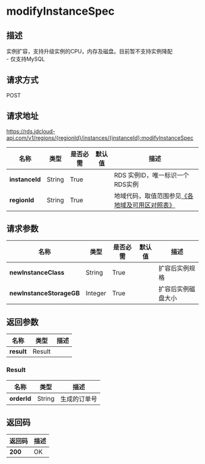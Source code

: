 # modifyInstanceSpec


## 描述
实例扩容，支持升级实例的CPU，内存及磁盘。目前暂不支持实例降配<br>- 仅支持MySQL

## 请求方式
POST

## 请求地址
https://rds.jdcloud-api.com/v1/regions/{regionId}/instances/{instanceId}:modifyInstanceSpec

|名称|类型|是否必需|默认值|描述|
|---|---|---|---|---|
|**instanceId**|String|True||RDS 实例ID，唯一标识一个RDS实例|
|**regionId**|String|True||地域代码，取值范围参见[《各地域及可用区对照表》](../Enum-Definitions/Regions-AZ.md)|

## 请求参数
|名称|类型|是否必需|默认值|描述|
|---|---|---|---|---|
|**newInstanceClass**|String|True||扩容后实例规格|
|**newInstanceStorageGB**|Integer|True||扩容后实例磁盘大小|


## 返回参数
|名称|类型|描述|
|---|---|---|
|**result**|Result||


### Result
|名称|类型|描述|
|---|---|---|
|**orderId**|String|生成的订单号|

## 返回码
|返回码|描述|
|---|---|
|**200**|OK|
